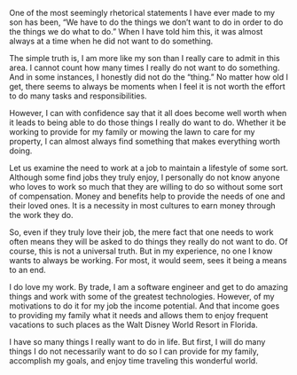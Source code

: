 One of the most seemingly rhetorical statements I have ever made to my son has been, “We have to do the things we don’t want to do in order to do the things we do what to do.”  When I have told him this, it was almost always at a time when he did not want to do something. 


The simple truth is, I am more like my son than I really care to admit in this area. I cannot count how many times I really do not want to do something. And in some instances, I honestly did not do the “thing.” No matter how old I get, there seems to always be moments when I feel it is not worth the effort to do many tasks and responsibilities.


However, I can with confidence say that it all does become well worth when it leads to being able to do those things I really do want to do. Whether it be working to provide for my family or mowing the lawn to care for my property, I can almost always find something that makes everything worth doing.

Let us examine the need to work at a job to maintain a lifestyle of some sort. Although some find jobs they truly enjoy, I personally do not know anyone who loves to work so much that they are willing to do so without some sort of compensation. Money and benefits help to provide the needs of one and their loved ones. It is a necessity in most cultures to earn money through the work they do.

So, even if they truly love their job, the mere fact that one needs to work often means they will be asked to do things they really do not want to do. Of course, this is not a universal truth. But in my experience, no one I know wants to always be working. For most, it would seem, sees it being a means to an end.

I do love my work. By trade, I am a software engineer and get to do amazing things and work with some of the greatest technologies. However, of my motivations to do it for my job the income potential. And that income goes to providing my family what it needs and allows them to enjoy frequent vacations to such places as the Walt Disney World Resort in Florida.

I have so many things I really want to do in life. But first, I will do many things I do not necessarily want to do so I can provide for my family, accomplish my goals, and enjoy time traveling this wonderful world.